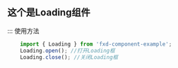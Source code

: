## 这个是Loading组件

::: 使用方法
```js
    import { Loading } from 'fxd-component-example';
    Loading.open(); //打开Loading框
    Loading.close(); //关闭Loading框
```
